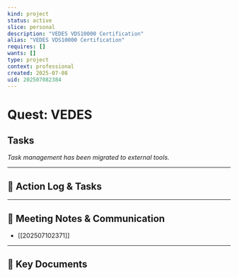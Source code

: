 ```yaml
---
kind: project
status: active
slice: personal
description: "VEDES VDS10000 Certification"
alias: "VEDES VDS10000 Certification"
requires: []
wants: []
type: project
context: professional
created: 2025-07-08
uid: 202507082384
---
```


# Quest: VEDES

## Tasks

*Task management has been migrated to external tools.*

---

## 📝 Action Log & Tasks


---
## 💬 Meeting Notes & Communication
- [[202507102371]]

---
## 📎 Key Documents
